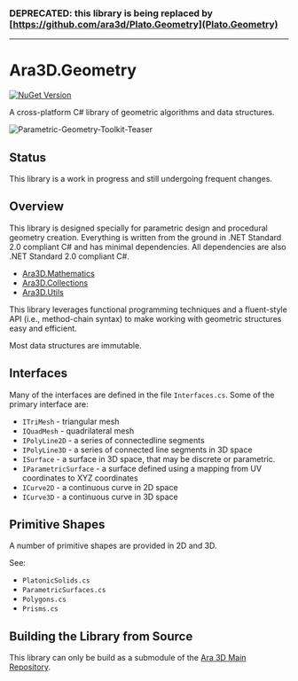 ### DEPRECATED: this library is being replaced by [https://github.com/ara3d/Plato.Geometry](Plato.Geometry)

<hr/>

#  Ara3D.Geometry

[![NuGet Version](https://img.shields.io/nuget/v/Ara3D.Geometry)](https://www.nuget.org/packages/Ara3D.Geometry)

A cross-platform C# library of geometric algorithms and data structures.

![Parametric-Geometry-Toolkit-Teaser](https://github.com/ara3d/geometry/assets/1759994/cd15d3bd-7dd5-4f01-9ca3-a67314a8e0e0)

## Status

This library is a work in progress and still undergoing frequent changes.  

## Overview

This library is designed specially for parametric design and procedural geometry creation. 
Everything is written from the ground in .NET Standard 2.0 compliant C# and has minimal dependencies.
All dependencies are also .NET Standard 2.0 compliant C#. 

* [Ara3D.Mathematics](https://github.com/ara3d/mathematics)
* [Ara3D.Collections](https://github.com/ara3d/collections)
* [Ara3D.Utils](https://github.com/ara3d/utils) 

This library leverages functional programming techniques and a fluent-style API (i.e., method-chain syntax)
to make working with geometric structures easy and efficient. 

Most data structures are immutable. 

## Interfaces

Many of the interfaces are defined in the file `Interfaces.cs`. Some of the primary interface are:

* `ITriMesh` - triangular mesh
* `IQuadMesh` - quadrilateral mesh
* `IPolyLine2D` - a series of connectedline segments 
* `IPolyLine3D` - a series of connected line segments in 3D space
* `ISurface` - a surface in 3D space, that may be discrete or parametric.
* `IParametricSurface` - a surface defined using a mapping from UV coordinates to XYZ coordinates
* `ICurve2D` - a continuous curve in 2D space 
* `ICurve3D` - a continuous curve in 3D space

## Primitive Shapes

A number of primitive shapes are provided in 2D and 3D.

See:

* `PlatonicSolids.cs`
* `ParametricSurfaces.cs`
* `Polygons.cs`
* `Prisms.cs`

## Building the Library from Source 

This library can only be build as a submodule of the [Ara 3D Main Repository](https://github.com/ara3d/ara3d). 



